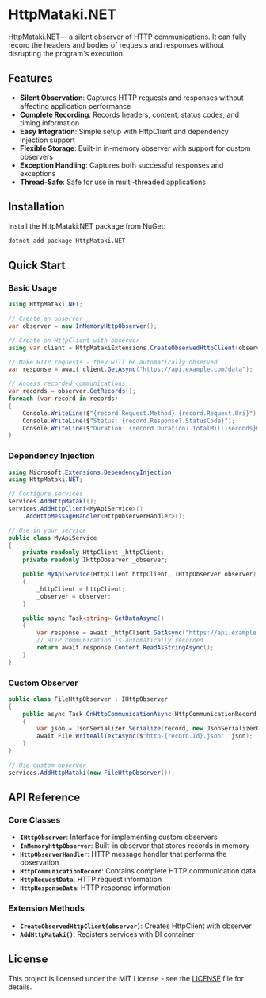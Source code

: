 # HttpMataki.NET
HttpMataki.NET— a silent observer of HTTP communications. It can fully record the headers and bodies of requests and responses without disrupting the program's execution.

## Features

- **Silent Observation**: Captures HTTP requests and responses without affecting application performance
- **Complete Recording**: Records headers, content, status codes, and timing information
- **Easy Integration**: Simple setup with HttpClient and dependency injection support
- **Flexible Storage**: Built-in in-memory observer with support for custom observers
- **Exception Handling**: Captures both successful responses and exceptions
- **Thread-Safe**: Safe for use in multi-threaded applications

## Installation

Install the HttpMataki.NET package from NuGet:

```bash
dotnet add package HttpMataki.NET
```

## Quick Start

### Basic Usage

```csharp
using HttpMataki.NET;

// Create an observer
var observer = new InMemoryHttpObserver();

// Create an HttpClient with observer
using var client = HttpMatakiExtensions.CreateObservedHttpClient(observer);

// Make HTTP requests - they will be automatically observed
var response = await client.GetAsync("https://api.example.com/data");

// Access recorded communications
var records = observer.GetRecords();
foreach (var record in records)
{
    Console.WriteLine($"{record.Request.Method} {record.Request.Uri}");
    Console.WriteLine($"Status: {record.Response?.StatusCode}");
    Console.WriteLine($"Duration: {record.Duration?.TotalMilliseconds}ms");
}
```

### Dependency Injection

```csharp
using Microsoft.Extensions.DependencyInjection;
using HttpMataki.NET;

// Configure services
services.AddHttpMataki();
services.AddHttpClient<MyApiService>()
    .AddHttpMessageHandler<HttpObserverHandler>();

// Use in your service
public class MyApiService
{
    private readonly HttpClient _httpClient;
    private readonly IHttpObserver _observer;

    public MyApiService(HttpClient httpClient, IHttpObserver observer)
    {
        _httpClient = httpClient;
        _observer = observer;
    }

    public async Task<string> GetDataAsync()
    {
        var response = await _httpClient.GetAsync("https://api.example.com/data");
        // HTTP communication is automatically recorded
        return await response.Content.ReadAsStringAsync();
    }
}
```

### Custom Observer

```csharp
public class FileHttpObserver : IHttpObserver
{
    public async Task OnHttpCommunicationAsync(HttpCommunicationRecord record)
    {
        var json = JsonSerializer.Serialize(record, new JsonSerializerOptions { WriteIndented = true });
        await File.WriteAllTextAsync($"http-{record.Id}.json", json);
    }
}

// Use custom observer
services.AddHttpMataki(new FileHttpObserver());
```

## API Reference

### Core Classes

- **`IHttpObserver`**: Interface for implementing custom observers
- **`InMemoryHttpObserver`**: Built-in observer that stores records in memory
- **`HttpObserverHandler`**: HTTP message handler that performs the observation
- **`HttpCommunicationRecord`**: Contains complete HTTP communication data
- **`HttpRequestData`**: HTTP request information
- **`HttpResponseData`**: HTTP response information

### Extension Methods

- **`CreateObservedHttpClient(observer)`**: Creates HttpClient with observer
- **`AddHttpMataki()`**: Registers services with DI container

## License

This project is licensed under the MIT License - see the [LICENSE](LICENSE) file for details.